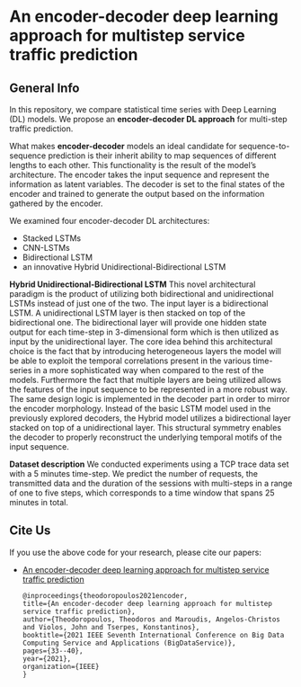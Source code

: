 # An encoder-decoder deep learning approach for multistep service traffic prediction

## General Info

In this repository, we compare statistical time series with Deep Learning (DL) models. We propose an **encoder-decoder DL approach** for multi-step traffic prediction. 

What makes **encoder-decoder** models an ideal candidate for sequence-to-sequence prediction is their inherit ability to map sequences of different lengths to each other. This functionality is the result of the model’s architecture. The encoder takes the input sequence and represent the information as latent variables. The decoder is set to the final states
of the encoder and trained to generate the output based on the information gathered by the encoder.

We examined four encoder-decoder DL architectures:

 - Stacked LSTMs  
 - CNN-LSTMs  
 - Bidirectional LSTM  
 - an innovative Hybrid Unidirectional-Bidirectional LSTM

**Hybrid Unidirectional-Bidirectional LSTM**
This novel architectural paradigm is the product of utilizing both bidirectional and unidirectional LSTMs instead of just one of the two. The input layer is a bidirectional LSTM. A unidirectional LSTM layer is then stacked on top of the bidirectional one. The bidirectional layer will provide one hidden state output for each time-step in 3-dimensional
form which is then utilized as input by the unidirectional layer. The core idea behind this architectural choice is the fact that by introducing heterogeneous layers the model will be able to exploit the temporal correlations present in the various time-series in a more sophisticated way when compared to the rest of the models. Furthermore the fact that
multiple layers are being utilized allows the features of the input sequence to be represented in a more robust way. The same design logic is implemented in the decoder part in order to mirror the encoder morphology. Instead of the basic LSTM model used in the previously explored decoders, the Hybrid model utilizes a bidirectional layer stacked on top of a unidirectional layer. This structural symmetry enables the decoder to properly reconstruct the underlying temporal motifs of the input sequence.

**Dataset description**
We conducted experiments using a TCP trace data set with a 5 minutes time-step. We predict the number of requests, the transmitted data and the duration of the sessions with multi-steps in a range of one to five steps, which corresponds to a time window that spans 25 minutes in total.

## Cite Us

If you use the above code for your research, please cite our papers:

- [An encoder-decoder deep learning approach for multistep service traffic prediction](https://ieeexplore.ieee.org/document/9564320)
     
      @inproceedings{theodoropoulos2021encoder,
      title={An encoder-decoder deep learning approach for multistep service traffic prediction},
      author={Theodoropoulos, Theodoros and Maroudis, Angelos-Christos and Violos, John and Tserpes, Konstantinos},
      booktitle={2021 IEEE Seventh International Conference on Big Data Computing Service and Applications (BigDataService)},
      pages={33--40},
      year={2021},
      organization={IEEE}
      }

